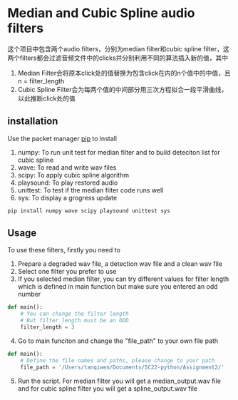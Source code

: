 # Median and Cubic Spline audio filters

这个项目中包含两个audio filters，分别为median filter和cubic spline filter，这两个filters都会过滤音频文件中的clicks并分别利用不同的算法插入新的值，其中
1. Median Filter会将原本click处的值替换为包含click在内的n个值中的中值，且n = filter_length
2. Cubic Spline Filter会为每两个值的中间部分用三次方程拟合一段平滑曲线，以此推断click处的值

## installation

Use the packet manager [pip](http://pip.pypa.io/en/stable/) to install
1. numpy: To run unit test for median filter and to build deteciton list for cubic spline 
2. wave: To read and write wav files
3. scipy: To apply cubic spline algorithm
4. playsound: To play restored audio
5. unittest: To test if the median filter code runs well
6. sys: To display a grogress update

```bash
pip install numpy wave scipy playsound unittest sys
```

## Usage
To use these filters, firstly you need to
1. Prepare a degraded wav file, a detection wav file and a clean wav file
2. Select one filter you prefer to use
3. If you selected median filter, you can try different values for filter length which is defined in main function but make sure you entered an odd number

```python
def main():
    # You can change the filter length
    # But filter length must be an ODD
    filter_length = 3
```

4. Go to main funciton and change the "file_path" to your own file path

```python
def main():
    # Define the file names and paths, please change to your path
    file_path = '/Users/tanqiwen/Documents/5C22-python/Assignment2/'
```

5. Run the script. For median filter you will get a median_output.wav file and for cubic spline filter you will get a spline_output.wav file